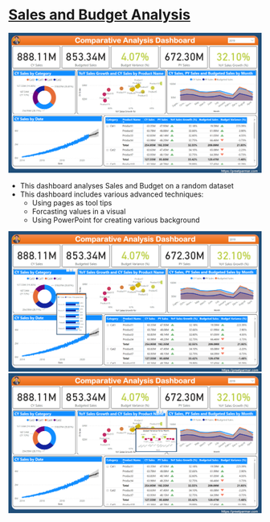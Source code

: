 # [Sales and Budget Analysis](https://github.com/preetparmar/Data-Visualization/tree/main/Power%20BI%20Projects/Sales%20and%20Budget%20Analysis)

![dashboard](https://github.com/preetparmar/Data-Visualization/blob/main/Power%20BI%20Projects/Sales%20and%20Budget%20Analysis/Resources/Images/Dashboard.png)

- This dashboard analyses Sales and Budget on a random dataset
- This dashboard includes various advanced techniques:
  - Using pages as tool tips
  - Forcasting values in a visual
  - Using PowerPoint for creating various background

![Tool Tip 1](https://github.com/preetparmar/Data-Visualization/blob/main/Power%20BI%20Projects/Sales%20and%20Budget%20Analysis/Resources/Images/Tool%20Tip%2001.png) ![Tool Tip 2](https://github.com/preetparmar/Data-Visualization/blob/main/Power%20BI%20Projects/Sales%20and%20Budget%20Analysis/Resources/Images/Tool%20Tip%2002.png)
